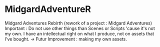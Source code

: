 # MidgardAdventureR
Midgard Adventures Rebirth (rework of a project : Midgard Adventures) 
Important : Do not use other things than Scenes or Scripts 'cause it's not my own. I have an intellectual right on what I produce, not on assets that I've bought.
-> Futur Improvement : making my own assets.

